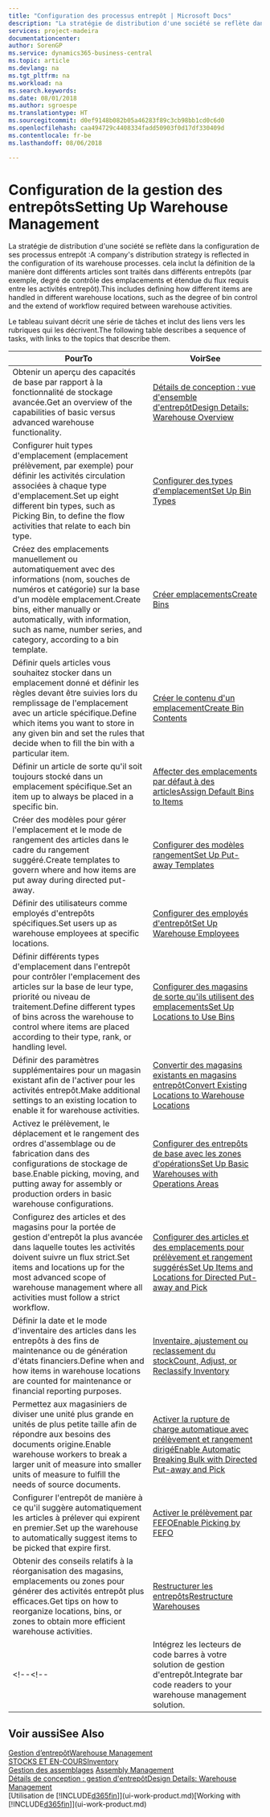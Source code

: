 ```yaml
---
title: "Configuration des processus entrepôt | Microsoft Docs"
description: "La stratégie de distribution d'une société se reflète dans la configuration de ses processus entrepôt : cela inclut la définition de la manière dont différents articles sont traités dans différents entrepôts (par exemple, degré de contrôle des emplacements et étendue du flux requis entre les activités entrepôt)."
services: project-madeira
documentationcenter: 
author: SorenGP
ms.service: dynamics365-business-central
ms.topic: article
ms.devlang: na
ms.tgt_pltfrm: na
ms.workload: na
ms.search.keywords: 
ms.date: 08/01/2018
ms.author: sgroespe
ms.translationtype: HT
ms.sourcegitcommit: d0ef9148b082b05a46283f89c3cb98bb1cd0c6d0
ms.openlocfilehash: caa494729c4408334fadd50903f0d17df330409d
ms.contentlocale: fr-be
ms.lasthandoff: 08/06/2018

---
```

# <a name="setting-up-warehouse-management"></a><span data-ttu-id="dde65-104">Configuration de la gestion des entrepôts</span><span class="sxs-lookup"><span data-stu-id="dde65-104">Setting Up Warehouse Management</span></span>
<span data-ttu-id="dde65-105">La stratégie de distribution d'une société se reflète dans la configuration de ses processus entrepôt :</span><span class="sxs-lookup"><span data-stu-id="dde65-105">A company's distribution strategy is reflected in the configuration of its warehouse processes.</span></span> <span data-ttu-id="dde65-106">cela inclut la définition de la manière dont différents articles sont traités dans différents entrepôts (par exemple, degré de contrôle des emplacements et étendue du flux requis entre les activités entrepôt).</span><span class="sxs-lookup"><span data-stu-id="dde65-106">This includes defining how different items are handled in different warehouse locations, such as the degree of bin control and the extend of workflow required between warehouse activities.</span></span>  

 <span data-ttu-id="dde65-107">Le tableau suivant décrit une série de tâches et inclut des liens vers les rubriques qui les décrivent.</span><span class="sxs-lookup"><span data-stu-id="dde65-107">The following table describes a sequence of tasks, with links to the topics that describe them.</span></span>   

|<span data-ttu-id="dde65-108">**Pour**</span><span class="sxs-lookup"><span data-stu-id="dde65-108">**To**</span></span>|<span data-ttu-id="dde65-109">**Voir**</span><span class="sxs-lookup"><span data-stu-id="dde65-109">**See**</span></span>|  
|------------|-------------|  
|<span data-ttu-id="dde65-110">Obtenir un aperçu des capacités de base par rapport à la fonctionnalité de stockage avancée.</span><span class="sxs-lookup"><span data-stu-id="dde65-110">Get an overview of the capabilities of basic versus advanced warehouse functionality.</span></span>|[<span data-ttu-id="dde65-111">Détails de conception : vue d'ensemble d'entrepôt</span><span class="sxs-lookup"><span data-stu-id="dde65-111">Design Details: Warehouse Overview</span></span>](design-details-warehouse-overview.md)|  
|<span data-ttu-id="dde65-112">Configurer huit types d'emplacement (emplacement prélèvement, par exemple) pour définir les activités circulation associées à chaque type d'emplacement.</span><span class="sxs-lookup"><span data-stu-id="dde65-112">Set up eight different bin types, such as Picking Bin, to define the flow activities that relate to each bin type.</span></span>|[<span data-ttu-id="dde65-113">Configurer des types d'emplacement</span><span class="sxs-lookup"><span data-stu-id="dde65-113">Set Up Bin Types</span></span>](warehouse-how-to-set-up-bin-types.md)|  
|<span data-ttu-id="dde65-114">Créez des emplacements manuellement ou automatiquement avec des informations (nom, souches de numéros et catégorie) sur la base d'un modèle emplacement.</span><span class="sxs-lookup"><span data-stu-id="dde65-114">Create bins, either manually or automatically, with information, such as name, number series, and category, according to a bin template.</span></span>|[<span data-ttu-id="dde65-115">Créer emplacements</span><span class="sxs-lookup"><span data-stu-id="dde65-115">Create Bins</span></span>](warehouse-how-to-create-individual-bins.md)|  
|<span data-ttu-id="dde65-116">Définir quels articles vous souhaitez stocker dans un emplacement donné et définir les règles devant être suivies lors du remplissage de l'emplacement avec un article spécifique.</span><span class="sxs-lookup"><span data-stu-id="dde65-116">Define which items you want to store in any given bin and set the rules that decide when to fill the bin with a particular item.</span></span>|[<span data-ttu-id="dde65-117">Créer le contenu d'un emplacement</span><span class="sxs-lookup"><span data-stu-id="dde65-117">Create Bin Contents</span></span>](warehouse-how-to-set-up-bin-contents.md)|  
|<span data-ttu-id="dde65-118">Définir un article de sorte qu'il soit toujours stocké dans un emplacement spécifique.</span><span class="sxs-lookup"><span data-stu-id="dde65-118">Set an item up to always be placed in a specific bin.</span></span>|[<span data-ttu-id="dde65-119">Affecter des emplacements par défaut à des articles</span><span class="sxs-lookup"><span data-stu-id="dde65-119">Assign Default Bins to Items</span></span>](warehouse-how-to-assign-default-bins-to-items.md)|
|<span data-ttu-id="dde65-120">Créer des modèles pour gérer l'emplacement et le mode de rangement des articles dans le cadre du rangement suggéré.</span><span class="sxs-lookup"><span data-stu-id="dde65-120">Create templates to govern where and how items are put away during directed put-away.</span></span>|[<span data-ttu-id="dde65-121">Configurer des modèles rangement</span><span class="sxs-lookup"><span data-stu-id="dde65-121">Set Up Put-away Templates</span></span>](warehouse-how-to-set-up-put-away-templates.md)|
|<span data-ttu-id="dde65-122">Définir des utilisateurs comme employés d'entrepôts spécifiques.</span><span class="sxs-lookup"><span data-stu-id="dde65-122">Set users up as warehouse employees at specific locations.</span></span>|[<span data-ttu-id="dde65-123">Configurer des employés d'entrepôt</span><span class="sxs-lookup"><span data-stu-id="dde65-123">Set Up Warehouse Employees</span></span>](warehouse-how-to-set-up-warehouse-employees.md)|
|<span data-ttu-id="dde65-124">Définir différents types d'emplacement dans l'entrepôt pour contrôler l'emplacement des articles sur la base de leur type, priorité ou niveau de traitement.</span><span class="sxs-lookup"><span data-stu-id="dde65-124">Define different types of bins across the warehouse to control where items are placed according to their type, rank, or handling level.</span></span>|[<span data-ttu-id="dde65-125">Configurer des magasins de sorte qu'ils utilisent des emplacements</span><span class="sxs-lookup"><span data-stu-id="dde65-125">Set Up Locations to Use Bins</span></span>](warehouse-how-to-set-up-locations-to-use-bins.md)|
|<span data-ttu-id="dde65-126">Définir des paramètres supplémentaires pour un magasin existant afin de l'activer pour les activités entrepôt.</span><span class="sxs-lookup"><span data-stu-id="dde65-126">Make additional settings to an existing location to enable it for warehouse activities.</span></span>|[<span data-ttu-id="dde65-127">Convertir des magasins existants en magasins entrepôt</span><span class="sxs-lookup"><span data-stu-id="dde65-127">Convert Existing Locations to Warehouse Locations</span></span>](warehouse-how-to-convert-existing-locations-to-warehouse-locations.md)|
|<span data-ttu-id="dde65-128">Activez le prélèvement, le déplacement et le rangement des ordres d'assemblage ou de fabrication dans des configurations de stockage de base.</span><span class="sxs-lookup"><span data-stu-id="dde65-128">Enable picking, moving, and putting away for assembly or production orders in basic warehouse configurations.</span></span>|[<span data-ttu-id="dde65-129">Configurer des entrepôts de base avec les zones d'opérations</span><span class="sxs-lookup"><span data-stu-id="dde65-129">Set Up Basic Warehouses with Operations Areas</span></span>](warehouse-how-to-set-up-basic-warehouses-with-operations-areas.md)|  
|<span data-ttu-id="dde65-130">Configurez des articles et des magasins pour la portée de gestion d'entrepôt la plus avancée dans laquelle toutes les activités doivent suivre un flux strict.</span><span class="sxs-lookup"><span data-stu-id="dde65-130">Set items and locations up for the most advanced scope of warehouse management where all activities must follow a strict workflow.</span></span>|[<span data-ttu-id="dde65-131">Configurer des articles et des emplacements pour prélèvement et rangement suggérés</span><span class="sxs-lookup"><span data-stu-id="dde65-131">Set Up Items and Locations for Directed Put-away and Pick</span></span>](warehouse-how-to-set-up-items-for-directed-put-away-and-pick.md)|  
|<span data-ttu-id="dde65-132">Définir la date et le mode d'inventaire des articles dans les entrepôts à des fins de maintenance ou de génération d'états financiers.</span><span class="sxs-lookup"><span data-stu-id="dde65-132">Define when and how items in warehouse locations are counted for maintenance or financial reporting purposes.</span></span>|[<span data-ttu-id="dde65-133">Inventaire, ajustement ou reclassement du stock</span><span class="sxs-lookup"><span data-stu-id="dde65-133">Count, Adjust, or Reclassify Inventory</span></span>](inventory-how-count-adjust-reclassify.md)|
|<span data-ttu-id="dde65-134">Permettez aux magasiniers de diviser une unité plus grande en unités de plus petite taille afin de répondre aux besoins des documents origine.</span><span class="sxs-lookup"><span data-stu-id="dde65-134">Enable warehouse workers to break a larger unit of measure into smaller units of measure to fulfill the needs of source documents.</span></span>|[<span data-ttu-id="dde65-135">Activer la rupture de charge automatique avec prélèvement et rangement dirigé</span><span class="sxs-lookup"><span data-stu-id="dde65-135">Enable Automatic Breaking Bulk with Directed Put-away and Pick</span></span>](warehouse-enable-automatic-breaking-bulk-with-directed-put-away-and-pick.md)|  
|<span data-ttu-id="dde65-136">Configurer l'entrepôt de manière à ce qu'il suggère automatiquement les articles à prélever qui expirent en premier.</span><span class="sxs-lookup"><span data-stu-id="dde65-136">Set up the warehouse to automatically suggest items to be picked that expire first.</span></span>|[<span data-ttu-id="dde65-137">Activer le prélèvement par FEFO</span><span class="sxs-lookup"><span data-stu-id="dde65-137">Enable Picking by FEFO</span></span>](warehouse-picking-by-fefo.md)|
|<span data-ttu-id="dde65-138">Obtenir des conseils relatifs à la réorganisation des magasins, emplacements ou zones pour générer des activités entrepôt plus efficaces.</span><span class="sxs-lookup"><span data-stu-id="dde65-138">Get tips on how to reorganize locations, bins, or zones to obtain more efficient warehouse activities.</span></span>|[<span data-ttu-id="dde65-139">Restructurer les entrepôts</span><span class="sxs-lookup"><span data-stu-id="dde65-139">Restructure Warehouses</span></span>](warehouse-how-to-restructure-warehouses.md)|
<span data-ttu-id="dde65-140"><!--</span><span class="sxs-lookup"><span data-stu-id="dde65-140"><!--</span></span> |<span data-ttu-id="dde65-141">Intégrez les lecteurs de code barres à votre solution de gestion d'entrepôt.</span><span class="sxs-lookup"><span data-stu-id="dde65-141">Integrate bar code readers to your warehouse management solution.</span></span>|[<span data-ttu-id="dde65-142">Utilisation des systèmes de saisie automatisée (ADCS)</span><span class="sxs-lookup"><span data-stu-id="dde65-142">Use Automated Data Capture Systems (ADCS)</span></span>](warehouse-use-automated-data-capture-systems-adcs.md)| -->  

## <a name="see-also"></a><span data-ttu-id="dde65-143">Voir aussi</span><span class="sxs-lookup"><span data-stu-id="dde65-143">See Also</span></span>  
[<span data-ttu-id="dde65-144">Gestion d’entrepôt</span><span class="sxs-lookup"><span data-stu-id="dde65-144">Warehouse Management</span></span>](warehouse-manage-warehouse.md)  
[<span data-ttu-id="dde65-145">STOCKS ET EN-COURS</span><span class="sxs-lookup"><span data-stu-id="dde65-145">Inventory</span></span>](inventory-manage-inventory.md)  
<span data-ttu-id="dde65-146">[Gestion des assemblages](assembly-assemble-items.md)  </span><span class="sxs-lookup"><span data-stu-id="dde65-146">[Assembly Management](assembly-assemble-items.md)  </span></span>  
[<span data-ttu-id="dde65-147">Détails de conception : gestion d'entrepôt</span><span class="sxs-lookup"><span data-stu-id="dde65-147">Design Details: Warehouse Management</span></span>](design-details-warehouse-management.md)  
<span data-ttu-id="dde65-148">[Utilisation de [!INCLUDE[d365fin](includes/d365fin_md.md)]](ui-work-product.md)</span><span class="sxs-lookup"><span data-stu-id="dde65-148">[Working with [!INCLUDE[d365fin](includes/d365fin_md.md)]](ui-work-product.md)</span></span>

